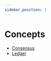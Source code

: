 ```yaml
---
sidebar_position: 1
---
```


# Concepts
- [Consensus](concepts/consensus)
- [Ledger](concepts/ledger)